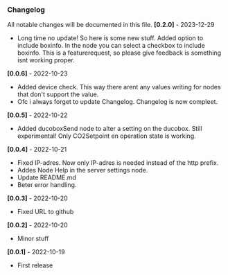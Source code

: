 ### Changelog
All notable changes will be documented in this file.
**[0.2.0]** - 2023-12-29
- Long time no update! So here is some new stuff. Added option to include boxinfo. In the node you can select a checkbox to include boxinfo. This is a featurerequest, so please give feedback is something isnt working proper. 

**[0.0.6]** - 2022-10-23
- Added device check. This way there arent any values writing for nodes that don't support the value. 
- Ofc i always forget to update Changelog. Changelog is now compleet. 

**[0.0.5]** - 2022-10-22
- Added ducoboxSend node to alter a setting on the ducobox. Still experimental! Only CO2Setpoint en operation state is working. 

**[0.0.4]** - 2022-10-21
- Fixed IP-adres. Now only IP-adres is needed instead of the http prefix. 
- Addes Node Help in the server settings node. 
- Update README.md
- Beter error handling. 

**[0.0.3]** - 2022-10-20
- Fixed URL to github

**[0.0.2]** - 2022-10-20
- Minor stuff

**[0.0.1]** - 2022-10-19
- First release
